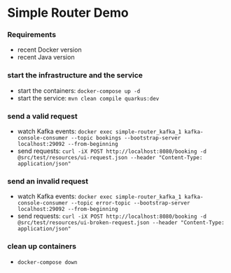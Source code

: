 # Simple Router Demo

### Requirements
- recent Docker version
- recent Java version

### start the infrastructure and the service
- start the containers: `docker-compose up -d`
- start the service: `mvn clean compile quarkus:dev`

### send a valid request
- watch Kafka events: `docker exec simple-router_kafka_1 kafka-console-consumer --topic bookings --bootstrap-server localhost:29092 --from-beginning`
- send requests: `curl -iX POST http://localhost:8080/booking -d @src/test/resources/ui-request.json --header "Content-Type: application/json"`

### send an invalid request
- watch Kafka events: `docker exec simple-router_kafka_1 kafka-console-consumer --topic error-topic --bootstrap-server localhost:29092 --from-beginning`
- send requests: `curl -iX POST http://localhost:8080/booking -d @src/test/resources/ui-broken-request.json --header "Content-Type: application/json"`

### clean up containers
- `docker-compose down`